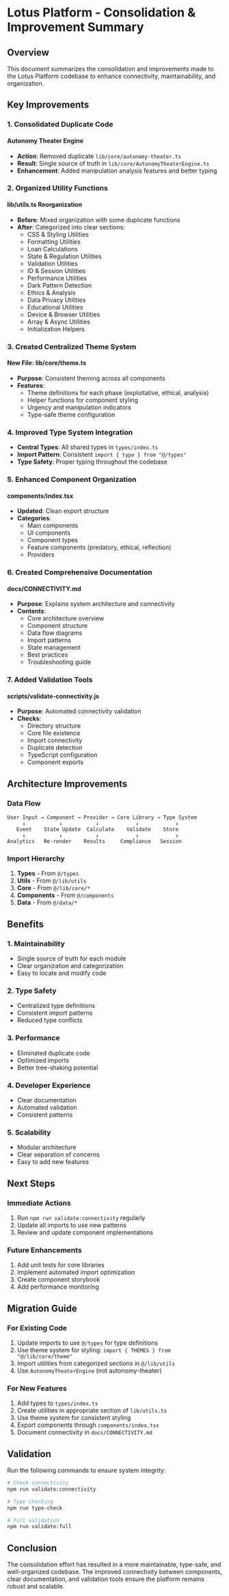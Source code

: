 # Lotus Platform - Consolidation & Improvement Summary

## Overview

This document summarizes the consolidation and improvements made to the Lotus Platform codebase to enhance connectivity, maintainability, and organization.

## Key Improvements

### 1. Consolidated Duplicate Code

#### Autonomy Theater Engine

- **Action**: Removed duplicate `lib/core/autonomy-theater.ts`
- **Result**: Single source of truth in `lib/core/AutonomyTheaterEngine.ts`
- **Enhancement**: Added manipulation analysis features and better typing

### 2. Organized Utility Functions

#### lib/utils.ts Reorganization

- **Before**: Mixed organization with some duplicate functions
- **After**: Categorized into clear sections:
  - CSS & Styling Utilities
  - Formatting Utilities
  - Loan Calculations
  - State & Regulation Utilities
  - Validation Utilities
  - ID & Session Utilities
  - Performance Utilities
  - Dark Pattern Detection
  - Ethics & Analysis
  - Data Privacy Utilities
  - Educational Utilities
  - Device & Browser Utilities
  - Array & Async Utilities
  - Initialization Helpers

### 3. Created Centralized Theme System

#### New File: lib/core/theme.ts

- **Purpose**: Consistent theming across all components
- **Features**:
  - Theme definitions for each phase (exploitative, ethical, analysis)
  - Helper functions for component styling
  - Urgency and manipulation indicators
  - Type-safe theme configuration

### 4. Improved Type System Integration

- **Central Types**: All shared types in `types/index.ts`
- **Import Pattern**: Consistent `import { type } from "@/types"`
- **Type Safety**: Proper typing throughout the codebase

### 5. Enhanced Component Organization

#### components/index.tsx

- **Updated**: Clean export structure
- **Categories**:
  - Main components
  - UI components
  - Component types
  - Feature components (predatory, ethical, reflection)
  - Providers

### 6. Created Comprehensive Documentation

#### docs/CONNECTIVITY.md

- **Purpose**: Explains system architecture and connectivity
- **Contents**:
  - Core architecture overview
  - Component structure
  - Data flow diagrams
  - Import patterns
  - State management
  - Best practices
  - Troubleshooting guide

### 7. Added Validation Tools

#### scripts/validate-connectivity.js

- **Purpose**: Automated connectivity validation
- **Checks**:
  - Directory structure
  - Core file existence
  - Import connectivity
  - Duplicate detection
  - TypeScript configuration
  - Component exports

## Architecture Improvements

### Data Flow

```
User Input → Component → Provider → Core Library → Type System
     ↓           ↓           ↓            ↓            ↓
   Event    State Update  Calculate    Validate    Store
     ↓           ↓           ↓            ↓            ↓
Analytics   Re-render    Results     Compliance   Session
```

### Import Hierarchy

1. **Types** - From `@/types`
2. **Utils** - From `@/lib/utils`
3. **Core** - From `@/lib/core/*`
4. **Components** - From `@/components`
5. **Data** - From `@/data/*`

## Benefits

### 1. Maintainability

- Single source of truth for each module
- Clear organization and categorization
- Easy to locate and modify code

### 2. Type Safety

- Centralized type definitions
- Consistent import patterns
- Reduced type conflicts

### 3. Performance

- Eliminated duplicate code
- Optimized imports
- Better tree-shaking potential

### 4. Developer Experience

- Clear documentation
- Automated validation
- Consistent patterns

### 5. Scalability

- Modular architecture
- Clear separation of concerns
- Easy to add new features

## Next Steps

### Immediate Actions

1. Run `npm run validate:connectivity` regularly
2. Update all imports to use new patterns
3. Review and update component implementations

### Future Enhancements

1. Add unit tests for core libraries
2. Implement automated import optimization
3. Create component storybook
4. Add performance monitoring

## Migration Guide

### For Existing Code

1. Update imports to use `@/types` for type definitions
2. Use theme system for styling: `import { THEMES } from "@/lib/core/theme"`
3. Import utilities from categorized sections in `@/lib/utils`
4. Use `AutonomyTheaterEngine` (not autonomy-theater)

### For New Features

1. Add types to `types/index.ts`
2. Create utilities in appropriate section of `lib/utils.ts`
3. Use theme system for consistent styling
4. Export components through `components/index.tsx`
5. Document connectivity in `docs/CONNECTIVITY.md`

## Validation

Run the following commands to ensure system integrity:

```bash
# Check connectivity
npm run validate:connectivity

# Type checking
npm run type-check

# Full validation
npm run validate:full
```

## Conclusion

The consolidation effort has resulted in a more maintainable, type-safe, and well-organized codebase. The improved connectivity between components, clear documentation, and validation tools ensure the platform remains robust and scalable.

